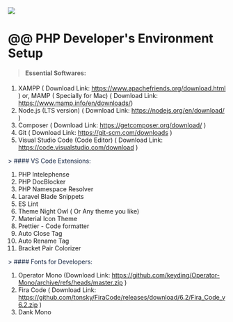 <img src="![PHP](https://img.shields.io/badge/php-%23777BB4.svg?style=for-the-badge&logo=php&logoColor=white)"/>

# @@ PHP Developer's Environment Setup

> #### Essential Softwares:

1. XAMPP ( Download Link: https://www.apachefriends.org/download.html )
   or, MAMP ( Specially for Mac) ( Download Link: https://www.mamp.info/en/downloads/)
2. Node.js (LTS version) ( Download Link: https://nodejs.org/en/download/ )
3. Composer ( Download Link: https://getcomposer.org/download/ )
4. Git ( Download Link: https://git-scm.com/downloads )
5. Visual Studio Code (Code Editor) ( Download Link: https://code.visualstudio.com/download )

<span style="color:#112240"> > #### VS Code Extensions: </span>

1. PHP Intelephense
2. PHP DocBlocker
3. PHP Namespace Resolver
4. Laravel Blade Snippets
5. ES Lint
6. Theme Night Owl ( Or Any theme you like)
7. Material Icon Theme
8. Prettier - Code formatter
9. Auto Close Tag
10. Auto Rename Tag
11. Bracket Pair Colorizer

<span style="color:#112240"> > #### Fonts for Developers: </span>

1. Operator Mono (Download Link: https://github.com/keyding/Operator-Mono/archive/refs/heads/master.zip )
2. Fira Code ( Download Link: https://github.com/tonsky/FiraCode/releases/download/6.2/Fira_Code_v6.2.zip )
3. Dank Mono
